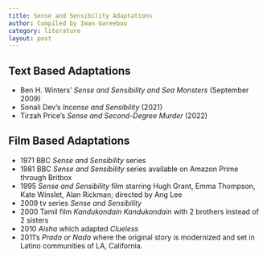 ```yaml
---
title: Sense and Sensibility Adaptations
author: Compiled by Iman Gareeboo
category: literature
layout: post
---
```


## Text Based Adaptations
<ul>
  <li> Ben H. Winters’ <i>Sense and Sensibility and Sea Monsters</i> (September 2009)</li>
  <li>Sonali Dev’s <i>Incense and Sensibility</i> (2021)</li>
  <li> Tirzah Price’s <i>Sense and Second-Degree Murder</i> (2022)</li>
</ul>

## Film Based Adaptations 
<ul>
  <li>1971 BBC <i>Sense and Sensibility</i> series</li>
  <li>1981 BBC <i>Sense and Sensibility</i> series available on Amazon Prime through Britbox
  <li>1995 <i>Sense and Sensibility</i> film starring Hugh Grant, Emma Thompson, Kate Winslet, Alan Rickman; directed by Ang Lee</li>
  <li>2009 tv series <i>Sense and Sensibility</i></li>
  <li>2000 Tamil film <i>Kandukondain Kandukondain</i> with 2 brothers instead of 2 sisters</li>
  <li>2010 <i>Aisha</i> which adapted <i>Clueless</i></li>
  <li> 2011’s <i>Prada or Nada</i> where the original story is modernized and set in Latino communities of LA, California.</li>


